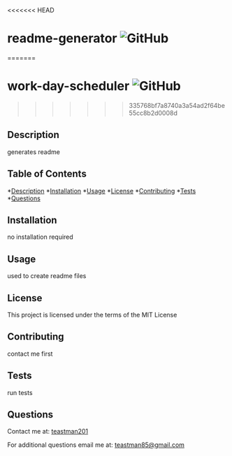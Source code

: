 <<<<<<< HEAD
# readme-generator ![GitHub](https://img.shields.io/github/license/teastman201/readme-generator?style=for-the-badge)
=======
# work-day-scheduler ![GitHub](https://img.shields.io/github/license/teastman201/work-day-scheduler?style=for-the-badge)
>>>>>>> 335768bf7a8740a3a54ad2f64be55cc8b2d0008d
        
## Description
generates readme        
        
## Table of Contents
*[Description](#description)
*[Installation](#installation)
*[Usage](#usage)
*[License](#license)
*[Contributing](#contributing)
*[Tests](#tests)
*[Questions](#questions)       
        
## Installation
no installation required
        
## Usage
used to create readme files
        
## License
This project is licensed under the terms of the MIT License
        
## Contributing
contact me first        
        
## Tests
run tests
        
## Questions
Contact me at:
[teastman201](https://github.com/teastman201)
        
For additional questions email me at:
teastman85@gmail.com

